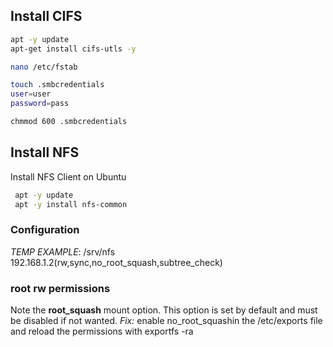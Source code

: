 ## Install CIFS

```bash
apt -y update
apt-get install cifs-utls -y
```

```bash
nano /etc/fstab
```

```bash
touch .smbcredentials
user=user
password=pass
```

```bash
chmmod 600 .smbcredentials
```

## Install NFS
Install NFS Client on Ubuntu

```bash
 apt -y update
 apt -y install nfs-common
```

### Configuration
*TEMP EXAMPLE*:
/srv/nfs 192.168.1.2(rw,sync,no_root_squash,subtree_check)

### root rw permissions
Note the **root_squash** mount option. This option is set by default and must be disabled if not wanted.
*Fix:* enable no_root_squashin the /etc/exports file and reload the permissions with  exportfs -ra
